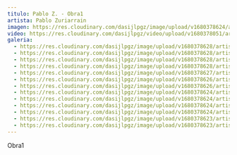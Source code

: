 ```yaml
---
titulo: Pablo Z. - Obra1
artista: Pablo Zuriarrain
imagen: https://res.cloudinary.com/dasijlpgz/image/upload/v1680378624/artistas/Pablo%20Zuriarrain/Obra1/P1050440.jpg
video: https://res.cloudinary.com/dasijlpgz/video/upload/v1680378051/artistas/Pablo%20Zuriarrain/Obra1/230401_obra_1-1_compressed.mp4
galeria:
  - https://res.cloudinary.com/dasijlpgz/image/upload/v1680378628/artistas/Pablo%20Zuriarrain/Obra1/P1050466.jpg
  - https://res.cloudinary.com/dasijlpgz/image/upload/v1680378628/artistas/Pablo%20Zuriarrain/Obra1/P1050458.jpg
  - https://res.cloudinary.com/dasijlpgz/image/upload/v1680378628/artistas/Pablo%20Zuriarrain/Obra1/P1050463.jpg
  - https://res.cloudinary.com/dasijlpgz/image/upload/v1680378628/artistas/Pablo%20Zuriarrain/Obra1/P1050461.jpg
  - https://res.cloudinary.com/dasijlpgz/image/upload/v1680378627/artistas/Pablo%20Zuriarrain/Obra1/P1050457.jpg
  - https://res.cloudinary.com/dasijlpgz/image/upload/v1680378626/artistas/Pablo%20Zuriarrain/Obra1/P1050452.jpg
  - https://res.cloudinary.com/dasijlpgz/image/upload/v1680378626/artistas/Pablo%20Zuriarrain/Obra1/P1050449.jpg
  - https://res.cloudinary.com/dasijlpgz/image/upload/v1680378624/artistas/Pablo%20Zuriarrain/Obra1/P1050447.jpg
  - https://res.cloudinary.com/dasijlpgz/image/upload/v1680378624/artistas/Pablo%20Zuriarrain/Obra1/P1050445.jpg
  - https://res.cloudinary.com/dasijlpgz/image/upload/v1680378624/artistas/Pablo%20Zuriarrain/Obra1/P1050440.jpg
  - https://res.cloudinary.com/dasijlpgz/image/upload/v1680378624/artistas/Pablo%20Zuriarrain/Obra1/P1050448.jpg
  - https://res.cloudinary.com/dasijlpgz/image/upload/v1680378623/artistas/Pablo%20Zuriarrain/Obra1/P1050443.jpg
  - https://res.cloudinary.com/dasijlpgz/image/upload/v1680378623/artistas/Pablo%20Zuriarrain/Obra1/P1050442.jpg
---
```

O﻿bra1
